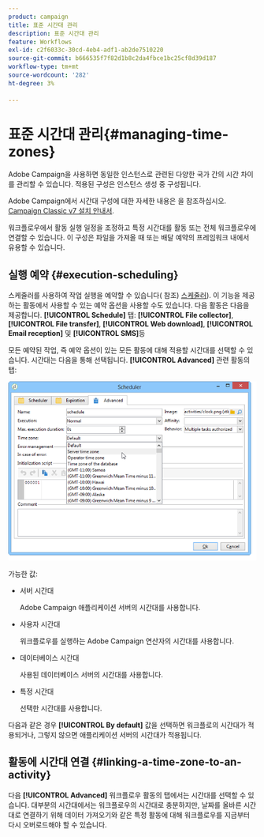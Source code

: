 ```yaml
---
product: campaign
title: 표준 시간대 관리
description: 표준 시간대 관리
feature: Workflows
exl-id: c2f6033c-30cd-4eb4-adf1-ab2de7510220
source-git-commit: b666535f7f82d1b8c2da4fbce1bc25cf8d39d187
workflow-type: tm+mt
source-wordcount: '282'
ht-degree: 3%

---
```


# 표준 시간대 관리{#managing-time-zones}



Adobe Campaign을 사용하면 동일한 인스턴스로 관련된 다양한 국가 간의 시간 차이를 관리할 수 있습니다. 적용된 구성은 인스턴스 생성 중 구성됩니다.

Adobe Campaign에서 시간대 구성에 대한 자세한 내용은 을 참조하십시오. [Campaign Classic v7 설치 안내서](../../installation/using/time-zone-management.md).

워크플로우에서 활동 실행 일정을 조정하고 특정 시간대를 활동 또는 전체 워크플로우에 연결할 수 있습니다. 이 구성은 파일을 가져올 때 또는 배달 예약의 프레임워크 내에서 유용할 수 있습니다.

## 실행 예약 {#execution-scheduling}

스케줄러를 사용하여 작업 실행을 예약할 수 있습니다( 참조) [스케줄러](scheduler.md)). 이 기능을 제공하는 활동에서 사용할 수 있는 예약 옵션을 사용할 수도 있습니다. 다음 활동은 다음을 제공합니다. **[!UICONTROL Schedule]** 탭: **[!UICONTROL File collector]**, **[!UICONTROL File transfer]**, **[!UICONTROL Web download]**, **[!UICONTROL Email reception]** 및 **[!UICONTROL SMS]**&#x200B;등

모든 예약된 작업, 즉 예약 옵션이 있는 모든 활동에 대해 적용할 시간대를 선택할 수 있습니다. 시간대는 다음을 통해 선택됩니다. **[!UICONTROL Advanced]** 관련 활동의 탭:

![](assets/wf-timezone-in-a-box.png)

가능한 값:

* 서버 시간대

  Adobe Campaign 애플리케이션 서버의 시간대를 사용합니다.

* 사용자 시간대

  워크플로우를 실행하는 Adobe Campaign 연산자의 시간대를 사용합니다.

* 데이터베이스 시간대

  사용된 데이터베이스 서버의 시간대를 사용합니다.

* 특정 시간대

  선택한 시간대를 사용합니다.

다음과 같은 경우 **[!UICONTROL By default]** 값을 선택하면 워크플로의 시간대가 적용되거나, 그렇지 않으면 애플리케이션 서버의 시간대가 적용됩니다.

## 활동에 시간대 연결 {#linking-a-time-zone-to-an-activity}

다음 **[!UICONTROL Advanced]** 워크플로우 활동의 탭에서는 시간대를 선택할 수 있습니다. 대부분의 시간대에서는 워크플로우의 시간대로 충분하지만, 날짜를 올바른 시간대로 연결하기 위해 데이터 가져오기와 같은 특정 활동에 대해 워크플로우를 지금부터 다시 오버로드해야 할 수 있습니다.
